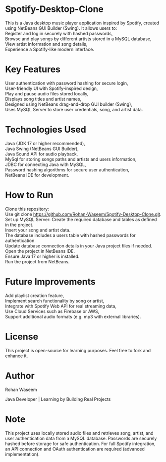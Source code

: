 # Spotify-Desktop-Clone
This is a Java desktop music player application inspired by Spotify, created using NetBeans GUI Builder (Swing). It allows users to:  
Register and log in securely with hashed passwords,  
Browse and play songs by different artists stored in a MySQL database,  
View artist information and song details,  
Experience a Spotify-like modern interface.

# Key Features
User authentication with password hashing for secure login,  
User-friendly UI with Spotify-inspired design,  
Play and pause audio files stored locally,  
Displays song titles and artist names,  
Designed using NetBeans drag-and-drop GUI builder (Swing),  
Uses MySQL Server to store user credentials, song, and artist data.

# Technologies Used
Java (JDK 17 or higher recommended),  
Java Swing (NetBeans GUI Builder),  
Java Sound API for audio playback,  
MySql for storing songs paths and artists and users information,  
JDBC for connecting Java with MySQL,  
Password hashing algorithms for secure user authentication,  
NetBeans IDE for development.

# How to Run
Clone this repository:  
Use git clone https://github.com/Rohan-Waseem/Spotify-Desktop-Clone.git.  
Set up MySQL Server: Create the required database and tables as defined in the project.  
Insert your song and artist data.  
The database includes a users table with hashed passwords for authentication.  
Update database connection details in your Java project files if needed.  
Open the project in NetBeans IDE.  
Ensure Java 17 or higher is installed.  
Run the project from NetBeans.  

# Future Improvements
Add playlist creation feature,  
Implement search functionality by song or artist,  
Integrate with Spotify Web API for real streaming data,    
Use Cloud Services such as Firebase or AWS,  
Support additional audio formats (e.g. mp3 with external libraries).

# License
This project is open-source for learning purposes. Feel free to fork and enhance it.

# Author
Rohan Waseem

Java Developer | Learning by Building Real Projects

# Note
This project uses locally stored audio files and retrieves song, artist, and user authentication data from a MySQL database. Passwords are securely hashed before storage for safe authentication. For full Spotify integration, an API connection and OAuth authentication are required (advanced implementation).

